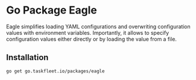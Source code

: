 # Go Package Eagle

Eagle simplifies loading YAML configurations and overwriting configuration values with environment
variables. Importantly, it allows to specify configuration values either directly or by loading the
value from a file.

## Installation

```bash
go get go.taskfleet.io/packages/eagle
```

